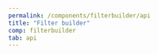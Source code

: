 ```yaml
---
permalink: /components/filterbuilder/api
title: "Filter builder"
comp: filterbuilder
tab: api
---
```

